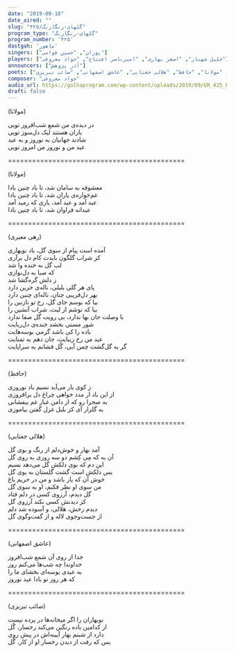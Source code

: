 ```yaml
---
date: "2019-09-10"
date_aired: ""
slug: "گلهای-رنگارنگ/۴۲۵"
program_type: "گلهای-رنگارنگ"
program_number: '۴۲۵'
dastgah: 'ماهور'
singers: ["پوران", "حسین قوامی"]
players: ["جلیل شهناز", "اصغر بهاری", "امیرناصر افتتاح", "جواد معروفی"]
announcers: ["آذر پژوهش"]
poets: ["رهی معیری", "مولانا", "حافظ", "هلالی جغتایی", "عاشق اصفهانی", "صائب تبریزی"]
composer: "جواد معروفی"
audio_url: https://golhaprogram.com/wp-content/uploads/2019/09/GR_425_Pouran_Ghavami.mp3
draft: false
---
```


(مولانا)  

در دیده‌ی من شمع شب‌افروز تویی  
یاران هستند لیک دل‌سوز تویی  
شادند جهانیان به نوروز و به عید  
عید من و نوروز من امروز تویی  

============================================  

(مولانا)  

معشوقه به سامان شد، تا باد چنین بادا  
غم‌خواره‌ی یاران شد، تا باد چنین بادا  
عید آمد و عید آمد، یاری که رمید آمد  
عیدانه فراوان شد، تا باد چنین بادا  

============================================  

(رهی معیری)  

آمده است پیام از سوی گل، باد نوبهاری  
کز شراب گلگون بایدت کام دل برآری  
لب گل به خنده وا شد  
که صبا به دل‌نوازی  
ز دلش گره‌گشا شد  
پای هر گلی بلبلی، ناله‌ی حزین دارد  
بهر دل‌فریبی چنان، ناله‌ای چنین دارد  
بیا که بوسم جای گل، رخ تو نازنین را  
بیا که نوشم از لبت، شراب آتشین را  
با وصلت جان بها ندارد، بی رویت گل صفا ندارد  
شور مستی بخشد خنده‌ی دل‌ربایت  
باده را کی باشد گرمی بوسه‌هایت  
عید من رخ زیبایت، جان دهم به تمنایت  
گر به گل‌گشت چمن آیی، گُل فشانم به سراپایت  

============================================  

(حافظ)  

ز کوی یار می‌آید نسیم باد نوروزی  
از این باد ار مدد خواهی چراغ دل برافروزی  
به صحرا رو که از دامن غبار غم بیفشانی  
به گلزار آی کز بلبل غزل گفتن بیاموزی  

============================================  

(هلالی جغتایی)  

آمد بهار و خوش‌دلم از رنگ و بوی گل  
آن به که مِی کِشم دو سه روزی به روی گل  
اين دم که بوی دلکش گل می‌دهد نسيم  
بس دلکش است گشت گلستان به بوی گل  
خوش آن که يار باشد و من در حريم باغ  
من سوی او نظر فکنم، او به سوی گل  
گل دیدم، آرزوی کسی در دلم فتاد  
کز دیدنش کسی نکند آرزوی گل  
ديدم رخش، هلالی، و آسوده شد دلم  
از جست‌وجوی لاله و از گفت‌و‌گوی گل  

============================================  

(عاشق اصفهانی)  

جدا از روی آن شمع شب‌افروز  
خداوندا چه شب‌ها می‌کنم روز  
به عیدی بوسه‌ای بخشای ما را  
که هر روز تو بادا عید نوروز  

============================================  

(صائب تبریزی)  

نوبهاران را اگر میخانه‌ها در پرده نیست  
از کدامین باده رنگین می‌کند رخسار، گُل  
دارد از شبنم بهار آیینه‌اش در پیش روی  
بس که رفت از دیدن رخسار او از کار، گُل  
